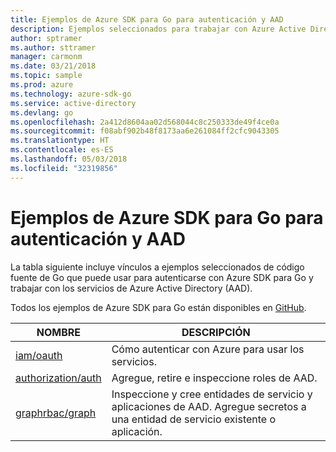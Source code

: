 ```yaml
---
title: Ejemplos de Azure SDK para Go para autenticación y AAD
description: Ejemplos seleccionados para trabajar con Azure Active Directory (AAD) y la autenticación desde Azure SDK para Go.
author: sptramer
ms.author: sttramer
manager: carmonm
ms.date: 03/21/2018
ms.topic: sample
ms.prod: azure
ms.technology: azure-sdk-go
ms.service: active-directory
ms.devlang: go
ms.openlocfilehash: 2a412d8604aa02d568044c8c250333de49f4ce0a
ms.sourcegitcommit: f08abf902b48f8173aa6e261084ff2cfc9043305
ms.translationtype: HT
ms.contentlocale: es-ES
ms.lasthandoff: 05/03/2018
ms.locfileid: "32319856"
---
```

# <a name="azure-sdk-for-go-samples-for-authentication-and-aad"></a>Ejemplos de Azure SDK para Go para autenticación y AAD

La tabla siguiente incluye vínculos a ejemplos seleccionados de código fuente de Go que puede usar para autenticarse con Azure SDK para Go y trabajar con los servicios de Azure Active Directory (AAD). 

Todos los ejemplos de Azure SDK para Go están disponibles en [GitHub](https://github.com/Azure-Samples/azure-sdk-for-go-samples).

| NOMBRE | DESCRIPCIÓN |
|------|-------------|
| [iam/oauth](https://github.com/Azure-Samples/azure-sdk-for-go-samples/blob/master/iam/oauth.go) | Cómo autenticar con Azure para usar los servicios. |
| [authorization/auth](https://github.com/Azure-Samples/azure-sdk-for-go-samples/blob/master/authorization/auth.go) | Agregue, retire e inspeccione roles de AAD. |
| [graphrbac/graph](https://github.com/Azure-Samples/azure-sdk-for-go-samples/blob/master/graphrbac/graph.go) | Inspeccione y cree entidades de servicio y aplicaciones de AAD. Agregue secretos a una entidad de servicio existente o aplicación. |
